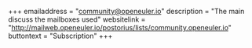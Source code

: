 +++
emailaddress = "community@openeuler.io"
description = "The main discuss the mailboxes used"
websitelink = "http://mailweb.openeuler.io/postorius/lists/community.openeuler.io"
buttontext = "Subscription"
+++
